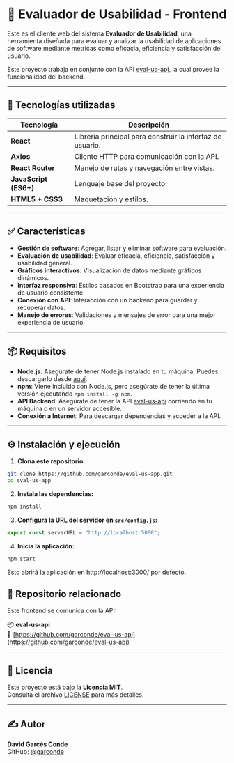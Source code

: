 # 🧪 Evaluador de Usabilidad - Frontend

Este es el cliente web del sistema **Evaluador de Usabilidad**, una herramienta diseñada para evaluar y analizar la usabilidad de aplicaciones de software mediante métricas como eficacia, eficiencia y satisfacción del usuario.

Este proyecto trabaja en conjunto con la API [eval-us-api](https://github.com/garconde/eval-us-api), la cual provee la funcionalidad del backend.

---

## 🚀 Tecnologías utilizadas

| Tecnología             | Descripción                                           |
|------------------------|-------------------------------------------------------|
| **React**              | Librería principal para construir la interfaz de usuario. |
| **Axios**              | Cliente HTTP para comunicación con la API.            |
| **React Router**       | Manejo de rutas y navegación entre vistas.            |
| **JavaScript (ES6+)**  | Lenguaje base del proyecto.                           |
| **HTML5 + CSS3**       | Maquetación y estilos.                                |

---

## ✅ Características

- **Gestión de software**: Agregar, listar y eliminar software para evaluación.
- **Evaluación de usabilidad**: Evaluar eficacia, eficiencia, satisfacción y usabilidad general.
- **Gráficos interactivos**: Visualización de datos mediante gráficos dinámicos.
- **Interfaz responsiva**: Estilos basados en Bootstrap para una experiencia de usuario consistente.
- **Conexión con API**: Interacción con un backend para guardar y recuperar datos.
- **Manejo de errores**: Validaciones y mensajes de error para una mejor experiencia de usuario.

---

## 📦 Requisitos

- **Node.js**: Asegúrate de tener Node.js instalado en tu máquina. Puedes descargarlo desde [aquí](https://nodejs.org/).
- **npm**: Viene incluido con Node.js, pero asegúrate de tener la última versión ejecutando `npm install -g npm`.
- **API Backend**: Asegúrate de tener la API [eval-us-api](https://github.com/garconde/eval-us-app.git) corriendo en tu máquina o en un servidor accesible.
- **Conexión a Internet**: Para descargar dependencias y acceder a la API.

---
## ⚙️ Instalación y ejecución

1. **Clona este repositorio:**

```bash
git clone https://github.com/garconde/eval-us-app.git
cd eval-us-app
```
2. **Instala las dependencias:**

```bash
npm install
```
3. **Configura la URL del servidor en `src/config.js`:**

```js
export const serverURL = "http://localhost:5000";
```
4. **Inicia la aplicación:**

```bash
npm start
```

Esto abrirá la aplicación en http://localhost:3000/ por defecto.

## 🔗 Repositorio relacionado

Este frontend se comunica con la API:

📦 **eval-us-api**  
🔗 [https://github.com/garconde/eval-us-api](https://github.com/garconde/eval-us-api)

---

## 📄 Licencia

Este proyecto está bajo la **Licencia MIT**.  
Consulta el archivo [LICENSE](./LICENSE) para más detalles.

---

## ✍️ Autor

**David Garcés Conde**  
GitHub: [@garconde](https://github.com/garconde)
